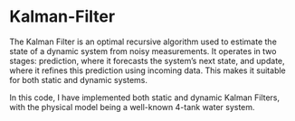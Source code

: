 # Kalman-Filter

The Kalman Filter is an optimal recursive algorithm used to estimate the state of a dynamic system from noisy measurements. It operates in two stages: prediction, where it forecasts the system’s next state, and update, where it refines this prediction using incoming data. This makes it suitable for both static and dynamic systems.

In this code, I have implemented both static and dynamic Kalman Filters, with the physical model being a well-known 4-tank water system.
